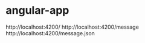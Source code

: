 
# angular-app

http://localhost:4200/
http://localhost:4200/message
http://localhost:4200/message.json
